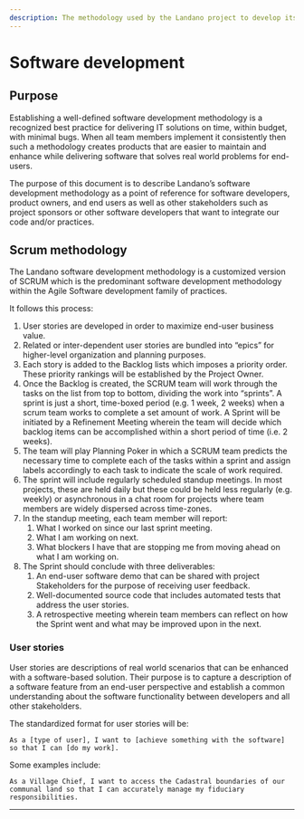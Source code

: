 ```yaml
---
description: The methodology used by the Landano project to develop its software
---
```


# Software development

## Purpose

Establishing a well-defined software development methodology is a recognized best practice for delivering IT solutions on time, within budget, with minimal bugs. When all team members implement it consistently then such a methodology creates products that are easier to maintain and enhance while delivering software that solves real world problems for end-users.

The purpose of this document is to describe Landano’s software development methodology as a point of reference for software developers, product owners, and end users as well as other stakeholders such as project sponsors or other software developers that want to integrate our code and/or practices.

## Scrum methodology

The Landano software development methodology is a customized version of SCRUM which is the predominant software development methodology within the Agile Software development family of practices.

It follows this process:

1. User stories are developed in order to maximize end-user business value.
2. Related or inter-dependent user stories are bundled into “epics” for higher-level organization and planning purposes.
3. Each story is added to the Backlog lists which imposes a priority order. These priority rankings will be established by the Project Owner.
4. Once the Backlog is created, the SCRUM team will work through the tasks on the list from top to bottom, dividing the work into “sprints”. A sprint is just a short, time-boxed period (e.g. 1 week, 2 weeks) when a scrum team works to complete a set amount of work. A Sprint will be initiated by a Refinement Meeting wherein the team will decide which backlog items can be accomplished within a short period of time (i.e. 2 weeks).
5. The team will play Planning Poker in which a SCRUM team predicts the necessary time to complete each of the tasks within a sprint and assign labels accordingly to each task to indicate the scale of work required.
6. The sprint will include regularly scheduled standup meetings. In most projects, these are held daily but these could be held less regularly (e.g. weekly) or asynchronous in a chat room for projects where team members are widely dispersed across time-zones.
7. In the standup meeting, each team member will report:
   1. What I worked on since our last sprint meeting.&#x20;
   2. What I am working on next.&#x20;
   3. What blockers I have that are stopping me from moving ahead on what I am working on.
8. The Sprint should conclude with three deliverables:
   1. An end-user software demo that can be shared with project Stakeholders for the purpose of receiving user feedback.
   2. Well-documented source code that includes automated tests that address the user stories.
   3. A retrospective meeting wherein team members can reflect on how the Sprint went and what may be improved upon in the next.

### User stories

User stories are descriptions of real world scenarios that can be enhanced with a software-based solution. Their purpose is to capture a description of a software feature from an end-user perspective and establish a common understanding about the software functionality between developers and all other stakeholders.

The standardized format for user stories will be:

`As a [type of user], I want to [achieve something with the software] so that I can [do my work].`

Some examples include:

`As a Village Chief, I want to access the Cadastral boundaries of our communal land so that I can accurately manage my fiduciary responsibilities.`

****
